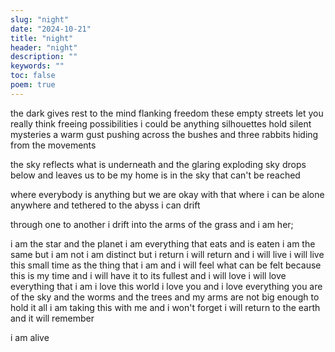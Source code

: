 ```yaml
---
slug: "night"
date: "2024-10-21"
title: "night"
header: "night"
description: ""
keywords: ""
toc: false
poem: true
---
```


the dark gives rest to the mind
flanking freedom these empty streets
let you really think
freeing possibilities
i could be anything
silhouettes hold silent mysteries
a warm gust pushing across the bushes
and three rabbits hiding from the movements

the sky reflects what is underneath
and the glaring exploding sky
drops below and leaves us to be
my home is in the sky that can't be reached

where everybody is anything but
we are okay with that
where i can be alone anywhere and
tethered to the abyss
i can drift

through one to another
i drift into the arms
of the grass and
i am her;

i am the star and the planet
i am everything that eats and is eaten
i am the same but i am not
i am distinct but i return
i will return and i will live
i will live this small time as
the thing that i am and i will
feel what can be felt because
this is my time and i will have it
to its fullest and i will love
i will love everything that i am
i love this world i love you and i love everything you are
of the sky and the worms and the trees and my arms
are not big enough to hold it all
i am taking this with me and i won't forget
i will return to the earth and it will remember

i am alive
